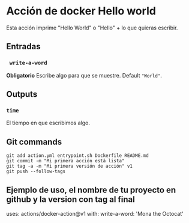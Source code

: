 # Acción de docker Hello world

Esta acción imprime "Hello World" o "Hello" + lo que quieras escribir.

## Entradas

### ` write-a-word`

**Obligatorio** Escribe algo para que se muestre. Default `"World"`.

## Outputs

### `time`

El tiempo en que escribimos algo.

## Git commands

```
git add action.yml entrypoint.sh Dockerfile README.md
git commit -m "Mi primera acción está lista"
git tag -a -m "Mi primera versión de acción" v1
git push --follow-tags
```

## Ejemplo de uso, el nombre de tu proyecto en github y la version con tag al final

uses: actions/docker-action@v1
with:
write-a-word: 'Mona the Octocat'
